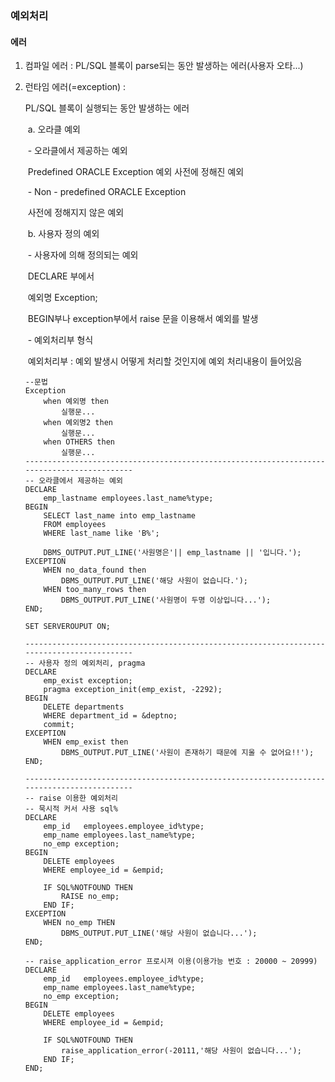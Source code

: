 ### 예외처리

#### 에러

 1. 컴파일 에러 : PL/SQL 블록이 parse되는 동안 발생하는 에러(사용자 오타...)

 2. 런타임 에러(=exception) :

    PL/SQL 블록이 실행되는 동안 발생하는 에러

    ​	a. 오라클 예외

    ​		- 오라클에서 제공하는 예외 

    ​			Predefined ORACLE Exception 예외 사전에 정해진 예외

    ​		- Non - predefined ORACLE Exception

    ​			사전에 정해지지 않은 예외

    ​	b. 사용자 정의 예외

    ​		- 사용자에 의해 정의되는 예외

    ​			DECLARE 부에서 

    ​			예외명 Exception;

    ​			BEGIN부나 exception부에서 raise 문을 이용해서 예외를 발생

    ​		- 예외처리부 형식

    ​			예외처리부 : 예외 발생시 어떻게 처리할 것인지에 예외 처리내용이 들어있음	

    ```plsql
    --문법
    Exception
    	when 예외명 then
    		실행문...
        when 예외명2 then
        	실행문...
        when OTHERS then
        	실행문...
    -------------------------------------------------------------------------------------------
    -- 오라클에서 제공하는 예외
    DECLARE
    	emp_lastname employees.last_name%type;
    BEGIN
    	SELECT last_name into emp_lastname
    	FROM employees
    	WHERE last_name like 'B%';
    	
    	DBMS_OUTPUT.PUT_LINE('사원명은'|| emp_lastname || '입니다.');
    EXCEPTION
    	WHEN no_data_found then
    		DBMS_OUTPUT.PUT_LINE('해당 사원이 없습니다.');
        WHEN too_many_rows then
        	DBMS_OUTPUT.PUT_LINE('사원명이 두명 이상입니다...');
    END;
    
    SET SERVEROUPUT ON;
    
    -------------------------------------------------------------------------------------------
    -- 사용자 정의 예외처리, pragma
    DECLARE 
    	emp_exist exception;
    	pragma exception_init(emp_exist, -2292);
    BEGIN
    	DELETE departments
    	WHERE department_id = &deptno;
    	commit;
    EXCEPTION
    	WHEN emp_exist then
    		DBMS_OUTPUT.PUT_LINE('사원이 존재하기 때문에 지울 수 없어요!!');
    END;
    
    -------------------------------------------------------------------------------------------
    -- raise 이용한 예외처리
    -- 묵시적 커서 사용 sql%
    DECLARE
    	emp_id 	 employees.employee_id%type;
    	emp_name employees.last_name%type;
    	no_emp exception;
    BEGIN
    	DELETE employees
    	WHERE employee_id = &empid;	
    	
    	IF SQL%NOTFOUND THEN
    		RAISE no_emp;
    	END IF;
    EXCEPTION
    	WHEN no_emp THEN
    		DBMS_OUTPUT.PUT_LINE('해당 사원이 없습니다...');
    END;
    
    -- raise_application_error 프로시져 이용(이용가능 번호 : 20000 ~ 20999)
    DECLARE
    	emp_id 	 employees.employee_id%type;
    	emp_name employees.last_name%type;
    	no_emp exception;
    BEGIN
    	DELETE employees
    	WHERE employee_id = &empid;	
    	
    	IF SQL%NOTFOUND THEN
    		raise_application_error(-20111,'해당 사원이 없습니다...');
    	END IF;
    END;	
    
    
    ```

    ​	

